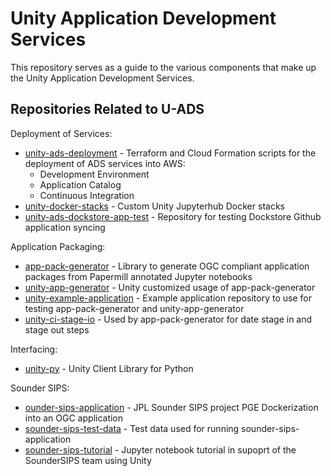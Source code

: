 # Unity Application Development Services

This repository serves as a guide to the various components that make up the Unity Application Development Services.

## Repositories Related to U-ADS

Deployment of Services:

* [unity-ads-deployment](https://github.com/unity-sds/unity-ads-deployment) - Terraform and Cloud Formation scripts for the deployment of ADS services into AWS:
	* Development Environment
	* Application Catalog
	* Continuous Integration
* [unity-docker-stacks](https://github.com/unity-sds/unity-docker-stacks) - Custom Unity Jupyterhub Docker stacks 
* [unity-ads-dockstore-app-test](https://github.com/unity-sds/unity-ads-dockstore-app-test) - Repository for testing Dockstore Github application syncing

Application Packaging:

* [app-pack-generator](https://github.com/unity-sds/app-pack-generator) - Library to generate OGC compliant application packages from Papermill annotated  Jupyter notebooks
* [unity-app-generator](https://github.com/unity-sds/unity-app-generator) - Unity customized usage of app-pack-generator
* [unity-example-application](https://github.com/unity-sds/unity-example-application) - Example application repository to use for testing app-pack-generator and unity-app-generator
* [unity-ci-stage-io](https://github.com/unity-sds/unity-ci-stage-io) - Used by app-pack-generator for date stage in and stage out steps

Interfacing:

* [unity-py](https://github.com/unity-sds/unity-py) - Unity Client Library for Python

Sounder SIPS:

* [ounder-sips-application](https://github.com/unity-sds/sounder-sips-application) - JPL Sounder SIPS project PGE Dockerization into an OGC application
* [sounder-sips-test-data](https://github.com/unity-sds/sounder-sips-test-data) - Test data used for running sounder-sips-application
* [sounder-sips-tutorial](https://github.com/unity-sds/sounder-sips-tutorial) - Jupyter notebook tutorial in supoprt of the SounderSIPS team using Unity 

